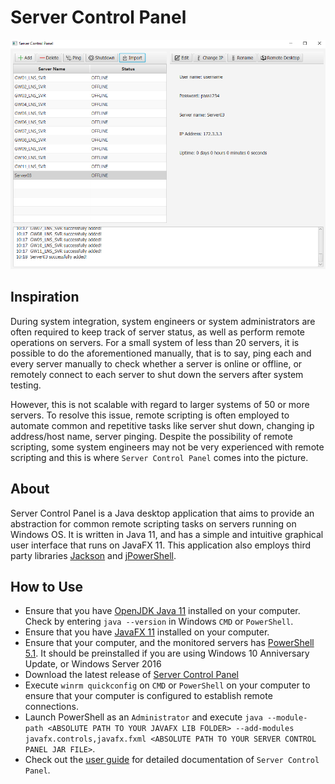 # Server Control Panel
![](https://raw.githubusercontent.com/zenlyj/Server-Control-Panel/main/src/resources/documentation/General.PNG)

## Inspiration
During system integration, system engineers or system administrators are often
required to keep track of server status, as well as perform remote operations
on servers. For a small system of less than 20 servers, it is possible to do
the aforementioned manually, that is to say, ping each and every server manually to
check whether a server is online or offline, or remotely connect to each server
to shut down the servers after system testing.

However, this is not scalable with regard to larger systems of 50 or more servers.
To resolve this issue, remote scripting is often employed to automate
common and repetitive tasks like server shut down, changing ip address/host name,
server pinging. Despite the possibility of remote scripting, some system engineers
may not be very experienced with remote scripting and this is where `Server Control
Panel` comes into the picture.

## About
Server Control Panel is a Java desktop application that aims to provide an abstraction
for common remote scripting tasks on servers running on Windows OS. It is written in Java 11, and has a simple and intuitive
graphical user interface that runs on JavaFX 11. This application also employs
third party libraries [Jackson](https://github.com/FasterXML/jackson) and
[jPowerShell](https://github.com/profesorfalken/jPowerShell).

## How to Use
* Ensure that you have [OpenJDK Java 11](https://www.oracle.com/java/technologies/javase-jdk11-downloads.html) installed on your computer. Check by entering `java --version`
  in Windows `CMD` or `PowerShell`.
* Ensure that you have [JavaFX 11](https://gluonhq.com/download/javafx-11-0-2-sdk-windows/) installed on your computer.
* Ensure that your computer, and the monitored servers has [PowerShell 5.1](https://docs.microsoft.com/en-us/skypeforbusiness/set-up-your-computer-for-windows-powershell/download-and-install-windows-powershell-5-1).
  It should be preinstalled if you are using Windows 10 Anniversary Update, or Windows Server 2016
* Download the latest release of [Server Control Panel](https://github.com/zenlyj/server-control-panel/releases)
* Execute `winrm quickconfig` on `CMD` or `PowerShell` on your computer to ensure that your computer is configured to establish remote connections.
* Launch PowerShell as an `Administrator` and execute `java --module-path <ABSOLUTE PATH TO YOUR JAVAFX LIB FOLDER> --add-modules javafx.controls,javafx.fxml <ABSOLUTE PATH TO YOUR SERVER CONTROL PANEL JAR FILE>`.
* Check out the [user guide](https://zenlyj.github.io/Server-Control-Panel/) for detailed documentation of `Server Control Panel`.